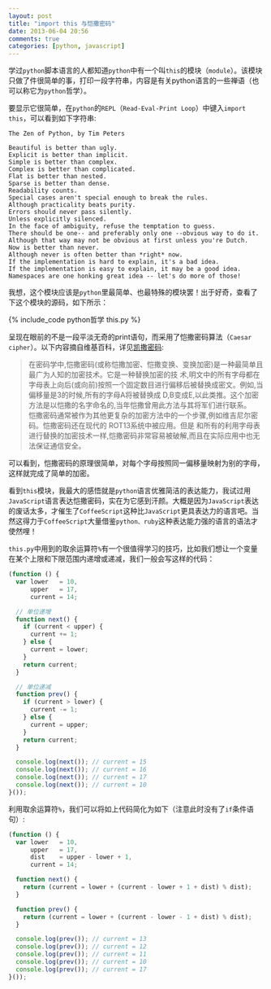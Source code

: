 ```yaml
---
layout: post
title: "import this 与恺撒密码"
date: 2013-06-04 20:56
comments: true
categories: [python, javascript]
---
```


学过`python`脚本语言的人都知道`python`中有一个叫`this`的模块（`module`）。该模块只做了件很简单的事，打印一段字符串，内容是有关python语言的一些禅语（也可以称它为`python`哲学）。

<!-- more -->

要显示它很简单，在`python`的`REPL`（`Read-Eval-Print Loop`）中键入`import this`，可以看到如下字符串:

```
The Zen of Python, by Tim Peters

Beautiful is better than ugly.
Explicit is better than implicit.
Simple is better than complex.
Complex is better than complicated.
Flat is better than nested.
Sparse is better than dense.
Readability counts.
Special cases aren't special enough to break the rules.
Although practicality beats purity.
Errors should never pass silently.
Unless explicitly silenced.
In the face of ambiguity, refuse the temptation to guess.
There should be one-- and preferably only one --obvious way to do it.
Although that way may not be obvious at first unless you're Dutch.
Now is better than never.
Although never is often better than *right* now.
If the implementation is hard to explain, it's a bad idea.
If the implementation is easy to explain, it may be a good idea.
Namespaces are one honking great idea -- let's do more of those!
```

我想，这个模块应该是`python`里最简单、也最特殊的模块罢！出于好奇，查看了下这个模块的源码，如下所示：

{% include_code python哲学 this.py %}

呈现在眼前的不是一段平淡无奇的print语句，而采用了恺撒密码算法（`Caesar cipher`）。以下内容摘自维基百科，详见[凯撒密码](http://goo.gl/n9Ldz):

> 在密码学中,恺撒密码(或称恺撒加密、恺撒变换、变换加密)是一种最简单且最广为人知的加密技术。它是一种替换加密的技 术,明文中的所有字母都在字母表上向后(或向前)按照一个固定数目进行偏移后被替换成密文。例如,当偏移量是3的时候,所有的字母A将被替换成 D,B变成E,以此类推。这个加密方法是以恺撒的名字命名的,当年恺撒曾用此方法与其将军们进行联系。<br>
恺撒密码通常被作为其他更复杂的加密方法中的一个步骤,例如维吉尼尔密码。恺撒密码还在现代的 ROT13系统中被应用。但是 和所有的利用字母表进行替换的加密技术一样,恺撒密码非常容易被破解,而且在实际应用中也无法保证通信安全。

可以看到，恺撒密码的原理很简单，对每个字母按照同一偏移量映射为别的字母，这样就完成了简单的加密。

看到`this`模块，我最大的感悟就是`python`语言优雅简洁的表达能力，我试过用`JavaScript`语言表达恺撒密码，实在为它感到汗颜。大概是因为`JavaScript`表达的废话太多，才催生了`CoffeeScript`这种比`JavaScript`更具表达力的语言吧。当然这得力于`CoffeeScript`大量借鉴`python、ruby`这种表达能力强的语言的语法才使然哩！

`this.py`中用到的取余运算符`%`有一个很值得学习的技巧，比如我们想让一个变量在某个上限和下限范围内递增或递减，我们一般会写这样的代码：

```js
(function () {
  var lower   = 10,
      upper   = 17,
      current = 14;

  // 单位递增
  function next() {
    if (current < upper) {
      current += 1;
    } else {
      current = lower;
    }
    return current;
  }

  // 单位递减
  function prev() {
    if (current > lower) {
      current -= 1;
    } else {
      current = upper;
    }
    return current;
  }

  console.log(next()); // current = 15
  console.log(next()); // current = 16
  console.log(next()); // current = 17
  console.log(next()); // current = 10
}());
```

利用取余运算符`%`，我们可以将如上代码简化为如下（注意此时没有了`if`条件语句）:

```js
(function () {
  var lower   = 10,
      upper   = 17,
      dist    = upper - lower + 1,
      current = 14;

  function next() {
    return (current = lower + (current - lower + 1 + dist) % dist);
  }

  function prev() {
    return (current = lower + (current - lower - 1 + dist) % dist);
  }

  console.log(prev()); // current = 13
  console.log(prev()); // current = 12
  console.log(prev()); // current = 11
  console.log(prev()); // current = 10
  console.log(prev()); // current = 17
}());
```

